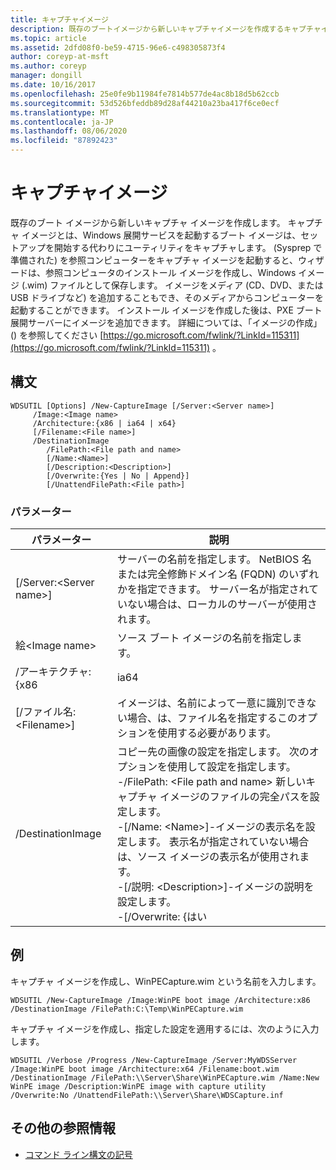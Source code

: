 ```yaml
---
title: キャプチャイメージ
description: 既存のブートイメージから新しいキャプチャイメージを作成するキャプチャイメージのリファレンス記事です。
ms.topic: article
ms.assetid: 2dfd08f0-be59-4715-96e6-c498305873f4
author: coreyp-at-msft
ms.author: coreyp
manager: dongill
ms.date: 10/16/2017
ms.openlocfilehash: 25e0fe9b11984fe7814b577de4ac8b18d5b62ccb
ms.sourcegitcommit: 53d526bfeddb89d28af44210a23ba417f6ce0ecf
ms.translationtype: MT
ms.contentlocale: ja-JP
ms.lasthandoff: 08/06/2020
ms.locfileid: "87892423"
---
```

# <a name="new-captureimage"></a>キャプチャイメージ

既存のブート イメージから新しいキャプチャ イメージを作成します。 キャプチャ イメージとは、Windows 展開サービスを起動するブート イメージは、セットアップを開始する代わりにユーティリティをキャプチャします。 (Sysprep で準備された) を参照コンピューターをキャプチャ イメージを起動すると、ウィザードは、参照コンピュータのインストール イメージを作成し、Windows イメージ (.wim) ファイルとして保存します。 イメージをメディア (CD、DVD、または USB ドライブなど) を追加することもでき、そのメディアからコンピューターを起動することができます。 インストール イメージを作成した後は、PXE ブート展開サーバーにイメージを追加できます。 詳細については、「イメージの作成」 () を参照してください [https://go.microsoft.com/fwlink/?LinkId=115311](https://go.microsoft.com/fwlink/?LinkId=115311) 。

## <a name="syntax"></a>構文

```
WDSUTIL [Options] /New-CaptureImage [/Server:<Server name>]
     /Image:<Image name>
     /Architecture:{x86 | ia64 | x64}
     [/Filename:<File name>]
     /DestinationImage
        /FilePath:<File path and name>
        [/Name:<Name>]
        [/Description:<Description>]
        [/Overwrite:{Yes | No | Append}]
        [/UnattendFilePath:<File path>]
```

### <a name="parameters"></a>パラメーター

|        パラメーター         |                                                                                                                                                                                                                         説明                                                                                                                                                                                                                          |
|--------------------------|--------------------------------------------------------------------------------------------------------------------------------------------------------------------------------------------------------------------------------------------------------------------------------------------------------------------------------------------------------------------------------------------------------------------------------------------------------------|
| [/Server:\<Server name>] |                                                                                                                                       サーバーの名前を指定します。 NetBIOS 名または完全修飾ドメイン名 (FQDN) のいずれかを指定できます。 サーバー名が指定されていない場合は、ローカルのサーバーが使用されます。                                                                                                                                        |
|   絵\<Image name>   |                                                                                                                                                                                                         ソース ブート イメージの名前を指定します。                                                                                                                                                                                                         |
|   /アーキテクチャ: {x86    |                                                                                                                                                                                                                             ia64                                                                                                                                                                                                                             |
| [/ファイル名: \<Filename>] |                                                                                                                                                                            イメージは、名前によって一意に識別できない場合、は、ファイル名を指定するこのオプションを使用する必要があります。                                                                                                                                                                            |
|    /DestinationImage     | コピー先の画像の設定を指定します。 次のオプションを使用して設定を指定します。</br>-/FilePath: \<File path and name> 新しいキャプチャ イメージのファイルの完全パスを設定します。</br>-[/Name: \<Name>]-イメージの表示名を設定します。 表示名が指定されていない場合は、ソース イメージの表示名が使用されます。</br>-[/説明: \<Description>]-イメージの説明を設定します。</br>-[/Overwrite: {はい |

## <a name="examples"></a>例

キャプチャ イメージを作成し、WinPECapture.wim という名前を入力します。
```
WDSUTIL /New-CaptureImage /Image:WinPE boot image /Architecture:x86 /DestinationImage /FilePath:C:\Temp\WinPECapture.wim
```
キャプチャ イメージを作成し、指定した設定を適用するには、次のように入力します。
```
WDSUTIL /Verbose /Progress /New-CaptureImage /Server:MyWDSServer /Image:WinPE boot image /Architecture:x64 /Filename:boot.wim
/DestinationImage /FilePath:\\Server\Share\WinPECapture.wim /Name:New WinPE image /Description:WinPE image with capture utility /Overwrite:No /UnattendFilePath:\\Server\Share\WDSCapture.inf
```

## <a name="additional-references"></a>その他の参照情報

- [コマンド ライン構文の記号](command-line-syntax-key.md)